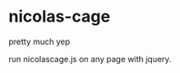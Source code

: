 nicolas-cage
============

pretty much yep



































run nicolascage.js on any page with jquery.
